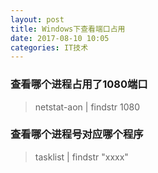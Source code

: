 ```yaml
---
layout: post
title: Windows下查看端口占用
date: 2017-08-10 10:05
categories: IT技术
---
```


### 查看哪个进程占用了1080端口

> netstat-aon \| findstr 1080

### 查看哪个进程号对应哪个程序

> tasklist \| findstr "xxxx"
